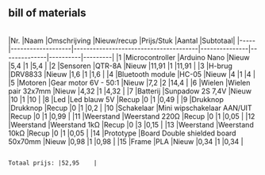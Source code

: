 ## bill of materials
<br />
|Nr.	|Naam	              |Omschrijving	                          |Nieuw/recup    |Prijs/Stuk	   |Aantal	  |Subtotaal|
|-----|-------------------|---------------------------------------|---------------|--------------|----------|---------|
|1	  |Microcontroller	  |Arduino Nano	                          |Nieuw          |5,4	         |1	        |5,4      |
|2	  |Sensoren	          |QTR-8A	                                |Nieuw          |11,91	       |1	        |11,91    |
|3	  |H-brug	            |DRV8833	                              |Nieuw          |1,6	         |1	        |1,6      |
|4	  |Bluetooth module	  |HC-05	                                |Nieuw          |4	           |1	        |4        |
|5	  |Motoren	          |Gear motor 6V - 50:1	                  |Nieuw          |7,2	         |2	        |14,4     |
|6	  |Wielen	            |Wielen pair 32x7mm	                    |Nieuw          |4,32	         |1	        |4,32     |
|7	  |Batterij	          |Sunpadow 2S 7,4V	                      |Nieuw          |10	           |1	        |10       |
|8	  |Led	              |Led blauw 5V	                          |Recup          |0	           |1	        |0,49     |
|9	  |Drukknop	          |Drukknop 	                            |Recup          |0	           |1	        |0,2      |
|10	  |Schakelaar	        |Mini wipschakelaar AAN/UIT	            |Recup          |0	           |1	        |0,99     |
|11	  |Weerstand	        |Weerstand 220Ω	                        |Recup          |0	           |1	        |0,05     | 
|12	  |Weerstand	        |Weerstand 1kΩ	                        |Recup          |0	           |3	        |0,15     |
|13	  |Weerstand	        |Weerstand 10kΩ	                        |Recup          |0	           |1	        |0,05     |
|14	  |Prototype          |Board	Double shielded board 50x70mm	  |Nieuw          |0,98	         |1	        |0,98     |
|15	  |Frame	            |PLA	                                  |Nieuw          |0,34	         |1	        |0,34     |

                                                                                              Totaal prijs: |52,95    |
                                                                                              
